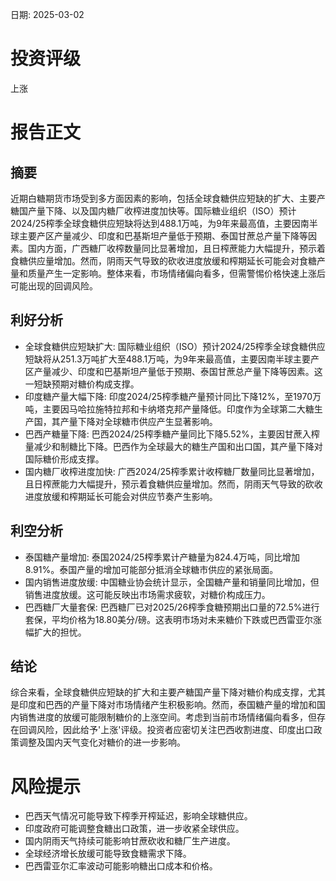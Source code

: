 
日期: 2025-03-02

# 投资评级

上涨

# 报告正文

## 摘要

近期白糖期货市场受到多方面因素的影响，包括全球食糖供应短缺的扩大、主要产糖国产量下降、以及国内糖厂收榨进度加快等。国际糖业组织（ISO）预计2024/25榨季全球食糖供应短缺将达到488.1万吨，为9年来最高值，主要因南半球主要产区产量减少、印度和巴基斯坦产量低于预期、泰国甘蔗总产量下降等因素。国内方面，广西糖厂收榨数量同比显著增加，且日榨蔗能力大幅提升，预示着食糖供应量增加。然而，阴雨天气导致的砍收进度放缓和榨期延长可能会对食糖产量和质量产生一定影响。整体来看，市场情绪偏向看多，但需警惕价格快速上涨后可能出现的回调风险。

## 利好分析

* 全球食糖供应短缺扩大: 国际糖业组织（ISO）预计2024/25榨季全球食糖供应短缺将从251.3万吨扩大至488.1万吨，为9年来最高值，主要因南半球主要产区产量减少、印度和巴基斯坦产量低于预期、泰国甘蔗总产量下降等因素。这一短缺预期对糖价构成支撑。
* 印度糖产量大幅下降: 印度2024/25榨季糖产量预计同比下降12%，至1970万吨，主要因马哈拉施特拉邦和卡纳塔克邦产量降低。印度作为全球第二大糖生产国，其产量下降对全球糖市供应产生显著影响。
* 巴西产糖量下降: 巴西2024/25榨季糖产量同比下降5.52%，主要因甘蔗入榨量减少和制糖比下降。巴西作为全球最大的糖生产国和出口国，其产量下降对国际糖价形成支撑。
* 国内糖厂收榨进度加快: 广西2024/25榨季累计收榨糖厂数量同比显著增加，且日榨蔗能力大幅提升，预示着食糖供应量增加。然而，阴雨天气导致的砍收进度放缓和榨期延长可能会对供应节奏产生影响。

## 利空分析

* 泰国糖产量增加: 泰国2024/25榨季累计产糖量为824.4万吨，同比增加8.91%。泰国产量的增加可能部分抵消全球糖市供应的紧张局面。
* 国内销售进度放缓: 中国糖业协会统计显示，全国糖产量和销量同比增加，但销售进度放缓。这可能反映出市场需求疲软，对糖价构成压力。
* 巴西糖厂大量套保: 巴西糖厂已对2025/26榨季食糖预期出口量的72.5%进行套保，平均价格为18.80美分/磅。这表明市场对未来糖价下跌或巴西雷亚尔涨幅扩大的担忧。

## 结论

综合来看，全球食糖供应短缺的扩大和主要产糖国产量下降对糖价构成支撑，尤其是印度和巴西的产量下降对市场情绪产生积极影响。然而，泰国糖产量的增加和国内销售进度的放缓可能限制糖价的上涨空间。考虑到当前市场情绪偏向看多，但存在回调风险，因此给予'上涨'评级。投资者应密切关注巴西收割进度、印度出口政策调整及国内天气变化对糖价的进一步影响。

# 风险提示

* 巴西天气情况可能导致下榨季开榨延迟，影响全球糖供应。
* 印度政府可能调整食糖出口政策，进一步收紧全球供应。
* 国内阴雨天气持续可能影响甘蔗砍收和糖厂生产进度。
* 全球经济增长放缓可能导致食糖需求下降。
* 巴西雷亚尔汇率波动可能影响糖出口成本和价格。
